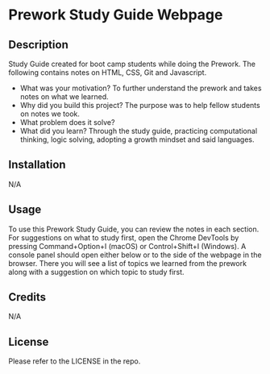 # Prework Study Guide Webpage

## Description

Study Guide created for boot camp students while doing the Prework. The following contains notes on HTML, CSS, Git and Javascript.

- What was your motivation? To further understand the prework and takes notes on what we learned.
- Why did you build this project? The purpose was to help fellow students on notes we took.
- What problem does it solve?
- What did you learn? Through the study guide, practicing computational thinking, logic solving, adopting a growth mindset and said languages.


## Installation

N/A

## Usage

To use this Prework Study Guide, you can review the notes in each section. For suggestions on what to study first, open the Chrome DevTools by pressing Command+Option+I (macOS) or Control+Shift+I (Windows). A console panel should open either below or to the side of the webpage in the browser. There you will see a list of topics we learned from the prework along with a suggestion on which topic to study first.

## Credits

N/A

## License

Please refer to the LICENSE in the repo.
